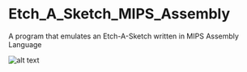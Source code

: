 # Etch_A_Sketch_MIPS_Assembly
A program that emulates an Etch-A-Sketch written in MIPS Assembly Language


![alt text]([https://github.com/[username]/[reponame]/blob/[branch]/image.jpg?raw=true](https://github.com/jvincen/Etch_A_Sketch_MIPS_Assembly/blob/main/Example.png))
